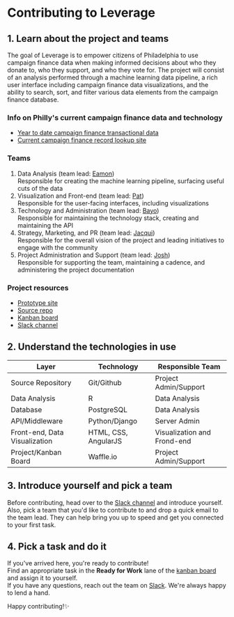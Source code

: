 # Contributing to Leverage

## 1. Learn about the project and teams
The goal of Leverage is to empower citizens of Philadelphia to use campaign finance data when making informed decisions about who they donate to, who they support, and who they vote for. The project will consist of an analysis performed through a machine learning data pipeline, a rich user interface including campaign finance data visualizations, and the ability to search, sort, and filter various data elements from the campaign finance database.

### Info on Philly's current campaign finance data and technology
* [Year to date campaign finance transactional data](https://github.com/CityOfPhiladelphia/campaign-finance-data-cleanup)
* [Current campaign finance record lookup site](http://phila-records.com/campaign-finance/campaignweb/docSearch.jsp)

### Teams
1. Data Analysis (team lead: [Eamon](https://github.com/eamoncaddigan))  
Responsible for creating the machine learning pipeline, surfacing useful cuts of the data
2. Visualization and Front-end (team lead: [Pat](https://github.com/Wat-Poods))  
Responsible for the user-facing interfaces, including visualizations
3. Technology and Administration (team lead: [Bayo](https://github.com/BayoAdejare))  
Responsible for maintaining the technology stack, creating and maintaining the API
4. Strategy, Marketing, and PR (team lead: [Jacqui](https://github.com/jaccat))  
Responsible for the overall vision of the project and leading initiatives to engage with the community
5. Project Administration and Support (team lead: [Josh](https://github.com/sergeantbacon))  
Responsible for supporting the team, maintaining a cadence, and administering the project documentation

### Project resources
* [Prototype site](http://campaign-finance.phl.io/)
* [Source repo](https://github.com/Lever-age/Leverage)
* [Kanban board](https://waffle.io/Lever-age/Leverage)
* [Slack channel](https://codeforphilly.slack.com/messages/leverage/)

## 2. Understand the technologies in use

Layer | Technology | Responsible Team
----- | ---------- | ----------------
Source Repository | Git/Github | Project Admin/Support
Data Analysis | R | Data Analysis
Database | PostgreSQL | Data Analysis
API/Middleware | Python/Django | Server Admin
Front-end, Data Visualization | HTML, CSS, AngularJS | Visualization and Frond-end
Project/Kanban Board | Waffle.io | Project Admin/Support

## 3. Introduce yourself and pick a team
Before contributing, head over to the [Slack channel](https://codeforphilly.slack.com/messages/leverage/) and introduce yourself.  
Also, pick a team that you'd like to contribute to and drop a quick email to the team lead. They can help bring you up to speed and get you connected to your first task.

## 4. Pick a task and do it
If you've arrived here, you're ready to contribute!  
Find an appropriate task in the **Ready for Work** lane of the [kanban board](https://waffle.io/Lever-age/Leverage) and assign it to yourself.  
If you have any questions, reach out the team on [Slack](https://codeforphilly.slack.com/messages/leverage/). We're always happy to lend a hand.

Happy contributing!:sparkles:
